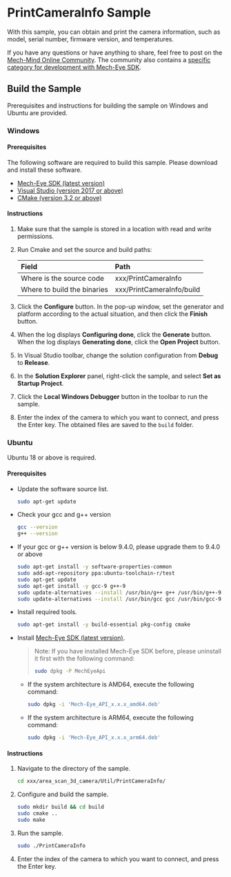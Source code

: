 # PrintCameraInfo Sample

With this sample, you can obtain and print the camera information, such as model, serial number, firmware version, and temperatures.

If you have any questions or have anything to share, feel free to post on the [Mech-Mind Online Community](https://community.mech-mind.com/). The community also contains a [specific category for development with Mech-Eye SDK](https://community.mech-mind.com/c/mech-eye-sdk-development/19).

## Build the Sample

Prerequisites and instructions for building the sample on Windows and Ubuntu are provided.

### Windows

#### Prerequisites

The following software are required to build this sample. Please download and install these software.

* [Mech-Eye SDK (latest version)](https://downloads.mech-mind.com/?tab=tab-sdk)
* [Visual Studio (version 2017 or above)](https://visualstudio.microsoft.com/vs/community/)
* [CMake (version 3.2 or above)](https://cmake.org/download/)

#### Instructions

1. Make sure that the sample is stored in a location with read and write permissions.
2. Run Cmake and set the source and build paths:

   | Field                       | Path                      |
   | :----                       | :----                     |
   | Where is the source code    | xxx/PrintCameraInfo       |
   | Where to build the binaries | xxx/PrintCameraInfo/build |

3. Click the **Configure** button. In the pop-up window, set the generator and platform according to the actual situation, and then click the **Finish** button.
4. When the log displays **Configuring done**, click the **Generate** button. When the log displays **Generating done**, click the **Open Project** button.
5. In Visual Studio toolbar, change the solution configuration from **Debug** to **Release**.
6. In the **Solution Explorer** panel, right-click the sample, and select **Set as Startup Project**.
7. Click the **Local Windows Debugger** button in the toolbar to run the sample.
8. Enter the index of the camera to which you want to connect, and press the Enter key. The obtained files are saved to the `build` folder.

### Ubuntu

Ubuntu 18 or above is required.

#### Prerequisites

* Update the software source list.

  ```bash
  sudo apt-get update
  ```

* Check your gcc and g++ version

   ```bash
   gcc --version
   g++ --version
   ```

* If your gcc or g++ version is below 9.4.0, please upgrade them to 9.4.0 or above

   ```bash
   sudo apt-get install -y software-properties-common
   sudo add-apt-repository ppa:ubuntu-toolchain-r/test
   sudo apt-get update
   sudo apt-get install -y gcc-9 g++-9
   sudo update-alternatives --install /usr/bin/g++ g++ /usr/bin/g++-9 60
   sudo update-alternatives --install /usr/bin/gcc gcc /usr/bin/gcc-9 60
   ```

* Install required tools.

  ```bash
  sudo apt-get install -y build-essential pkg-config cmake
  ```

* Install [Mech-Eye SDK (latest version)](https://downloads.mech-mind.com/?tab=tab-sdk).

  >Note: If you have installed Mech-Eye SDK before, please uninstall it first with the following command:
  >
  >```bash
  >sudo dpkg -P MechEyeApi
  >```

  * If the system architecture is AMD64, execute the following command:

    ```bash
    sudo dpkg -i 'Mech-Eye_API_x.x.x_amd64.deb'
    ```

  * If the system architecture is ARM64, execute the following command:

    ```bash
    sudo dpkg -i 'Mech-Eye_API_x.x.x_arm64.deb'
    ```

#### Instructions

1. Navigate to the directory of the sample.

   ```bash
   cd xxx/area_scan_3d_camera/Util/PrintCameraInfo/
   ```

2. Configure and build the sample.

   ```bash
   sudo mkdir build && cd build
   sudo cmake ..
   sudo make
   ```

3. Run the sample.

   ```bash
   sudo ./PrintCameraInfo
   ```

4. Enter the index of the camera to which you want to connect, and press the Enter key.
